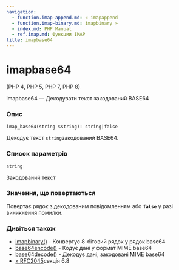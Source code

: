```yaml
---
navigation:
  - function.imap-append.md: « imapappend
  - function.imap-binary.md: imapbinary »
  - index.md: PHP Manual
  - ref.imap.md: Функции IMAP
title: imapbase64
---
```

# imapbase64

(PHP 4, PHP 5, PHP 7, PHP 8)

imapbase64 — Декодувати текст закодований BASE64

### Опис

```methodsynopsis
imap_base64(string $string): string|false
```

Декодує текст `string`закодований BASE64.

### Список параметрів

`string`

Закодований текст

### Значення, що повертаються

Повертає рядок з декодованим повідомленням або **`false`** у разі виникнення помилки.

### Дивіться також

-   [imapbinary()](function.imap-binary.md) - Конвертує 8-бітовий рядок у рядок base64
-   [base64encode()](function.base64-encode.md) - Кодує дані у формат MIME base64
-   [base64decode()](function.base64-decode.md) - Декодує дані, закодовані MIME base64
-   [» RFC2045](http://www.faqs.org/rfcs/rfc2045)секція 6.8
